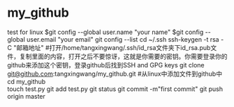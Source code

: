 # my_github
test for linux
$git config --global user.name "your name"
$git config --global user.email  "your email"
git config --list
cd  ~/.ssh
ssh-keygen -t rsa -C "邮箱地址"
#打开/home/tangxingwang/.ssh/id_rsa文件夹下id_rsa.pub文件，复制里面的内容，打开之后不要惊讶，这就是你需要的密钥。你需要登录你的github来添加这个密钥，登录github后找到SSH and GPG keys
git clone git@github.com:tangxingwang/my_github.git
#从linux中添加文件到github中
cd my_github  
touch test.py
git add test.py
git status
git commit -m"first commit"
git push origin master
